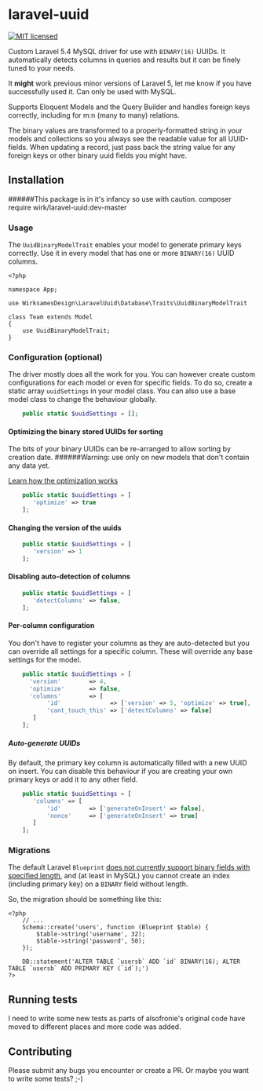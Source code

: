 # laravel-uuid

[![MIT licensed](https://img.shields.io/badge/license-MIT-blue.svg)](https://raw.githubusercontent.com/hyperium/hyper/master/LICENSE)

Custom Laravel 5.4 MySQL driver for use with `BINARY(16)` UUIDs. It automatically detects columns in queries and results but it can be finely tuned to your needs.

It **might** work previous minor versions of Laravel 5, let me know if you have successfully used it. Can only be used with MySQL.

Supports Eloquent Models and the Query Builder and handles foreign keys correctly, including for m:n (many to many) relations. 

The binary values are transformed to a properly-formatted string in your models and collections so you always see the readable value for all UUID-fields. When updating a record, just pass back the string value for any foreign keys or other binary uuid fields you might have. 


## Installation
######This package is in it's infancy so use with caution.
	composer require wirk/laravel-uuid:dev-master

### Usage

The `UuidBinaryModelTrait` enables your model to generate primary keys correctly. Use it in every model that has one or more `BINARY(16)` UUID columns. 

```
<?php

namespace App;

use WirksamesDesign\LaravelUuid\Database\Traits\UuidBinaryModelTrait

class Team extends Model
{
    use UuidBinaryModelTrait;
}
```

### Configuration (optional)
The driver mostly does all the work for you. You can however create custom configurations for each model or even for specific fields. To do so, create a static array `uuidSettings` in your model class. You can also use a base model class to change the behaviour globally.
 ```php
     public static $uuidSettings = [];
```
#### Optimizing the binary stored UUIDs for sorting
The bits of your binary UUIDs can be re-arranged to allow sorting by creation date.
######Warning: use only on new models that don't contain any data yet.

[Learn how the optimization works](https://www.percona.com/blog/2014/12/19/store-uuid-optimized-way/) 

 ```php
     public static $uuidSettings = [
        'optimize' => true
     ];
```
#### Changing the version of the uuids
 ```php
     public static $uuidSettings = [
        'version' => 1
     ];
```

#### Disabling auto-detection of columns
 ```php
     public static $uuidSettings = [
        'detectColumns' => false,
     ];
```

#### Per-column configuration
You don't have to register your columns as they are auto-detected but you can override all settings for a specific column. These will override any base settings for the model.
 ```php
     public static $uuidSettings = [
       'version'        => 4,
       'optimize'       => false,
       'columns'        => [
            'id'              => ['version' => 5, 'optimize' => true],
            'cant_touch_this' => ['detectColumns' => false]
        ]
     ];
```

##### Auto-generate UUIDs
By default, the primary key column is automatically filled with a new UUID on insert. You can disable this behaviour if you are creating your own primary keys or add it to any other field.
 ```php
     public static $uuidSettings = [
        'columns' => [
            'id'        => ['generateOnInsert' => false],
            'nonce'     => ['generateOnInsert' => true]
        ]
     ];
```




### Migrations
The default Laravel `Blueprint` 
[does not currently support binary fields with specified length](https://github.com/laravel/framework/issues/1606),
and (at least in MySQL) you cannot create an index (including primary key) on a `BINARY` field without length.

So, the migration should be something like this:

```
<?php
	// ...
	Schema::create('users', function (Blueprint $table) {
		$table->string('username', 32);
		$table->string('password', 50);
	});

	DB::statement('ALTER TABLE `usersb` ADD `id` BINARY(16); ALTER TABLE `usersb` ADD PRIMARY KEY (`id`);')
?>
```

## Running tests

I need to write some new tests as parts of alsofronie's original code have moved to different places and more code was added.


## Contributing
Please submit any bugs you encounter or create a PR. Or maybe you want to write some tests? ;-)
